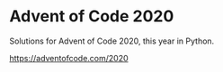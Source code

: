 # Advent of Code 2020

Solutions for Advent of Code 2020, this year in Python.

https://adventofcode.com/2020